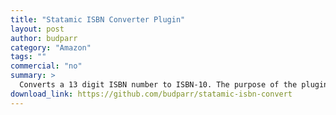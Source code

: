 ```yaml
---
title: "Statamic ISBN Converter Plugin"
layout: post
author: budparr
category: "Amazon"
tags: ""
commercial: "no"
summary: >
  Converts a 13 digit ISBN number to ISBN-10. The purpose of the plugin is to link to Amazon book pages directly without having to put in two ISBN numbers for each title.
download_link: https://github.com/budparr/statamic-isbn-convert
---
```


